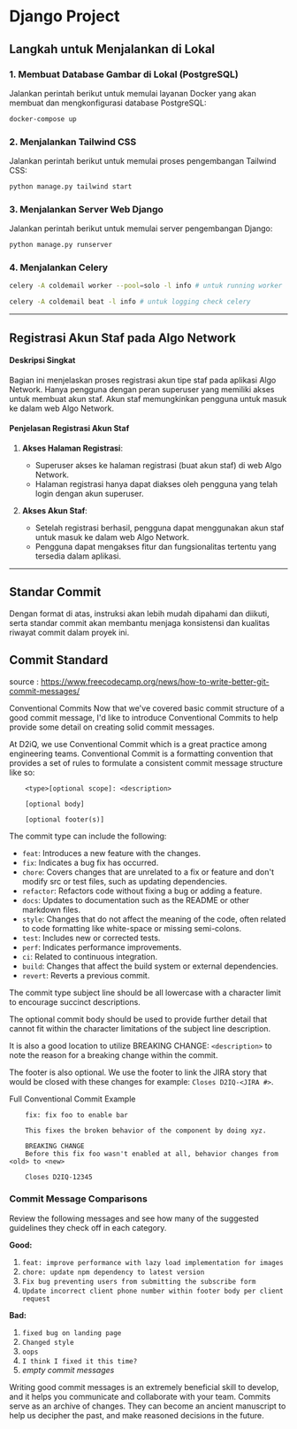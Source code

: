 # Django Project

## Langkah untuk Menjalankan di Lokal

### 1. Membuat Database Gambar di Lokal (PostgreSQL)

Jalankan perintah berikut untuk memulai layanan Docker yang akan membuat dan mengkonfigurasi database PostgreSQL:

```sh
docker-compose up
```

### 2. Menjalankan Tailwind CSS

Jalankan perintah berikut untuk memulai proses pengembangan Tailwind CSS:

```sh
python manage.py tailwind start
```

### 3. Menjalankan Server Web Django

Jalankan perintah berikut untuk memulai server pengembangan Django:

```sh
python manage.py runserver
```

### 4. Menjalankan Celery

```sh
celery -A coldemail worker --pool=solo -l info # untuk running worker

celery -A coldemail beat -l info # untuk logging check celery

```

---

## Registrasi Akun Staf pada Algo Network

#### Deskripsi Singkat

Bagian ini menjelaskan proses registrasi akun tipe staf pada aplikasi Algo Network. Hanya pengguna dengan peran superuser yang memiliki akses untuk membuat akun staf. Akun staf memungkinkan pengguna untuk masuk ke dalam web Algo Network.

#### Penjelasan Registrasi Akun Staf

1. **Akses Halaman Registrasi**:

   - Superuser akses ke halaman registrasi (buat akun staf) di web Algo Network.
   - Halaman registrasi hanya dapat diakses oleh pengguna yang telah login dengan akun superuser.

2. **Akses Akun Staf**:
   - Setelah registrasi berhasil, pengguna dapat menggunakan akun staf untuk masuk ke dalam web Algo Network.
   - Pengguna dapat mengakses fitur dan fungsionalitas tertentu yang tersedia dalam aplikasi.

---

## Standar Commit

Dengan format di atas, instruksi akan lebih mudah dipahami dan diikuti, serta standar commit akan membantu menjaga konsistensi dan kualitas riwayat commit dalam proyek ini.

## Commit Standard

source : https://www.freecodecamp.org/news/how-to-write-better-git-commit-messages/

Conventional Commits
Now that we've covered basic commit structure of a good commit message, I'd like to introduce Conventional Commits to help provide some detail on creating solid commit messages.

At D2iQ, we use Conventional Commit which is a great practice among engineering teams. Conventional Commit is a formatting convention that provides a set of rules to formulate a consistent commit message structure like so:

```
    <type>[optional scope]: <description>

    [optional body]

    [optional footer(s)]

```

The commit type can include the following:

- `feat`: Introduces a new feature with the changes.
- `fix`: Indicates a bug fix has occurred.
- `chore`: Covers changes that are unrelated to a fix or feature and don't modify src or test files, such as updating dependencies.
- `refactor`: Refactors code without fixing a bug or adding a feature.
- `docs`: Updates to documentation such as the README or other markdown files.
- `style`: Changes that do not affect the meaning of the code, often related to code formatting like white-space or missing semi-colons.
- `test`: Includes new or corrected tests.
- `perf`: Indicates performance improvements.
- `ci`: Related to continuous integration.
- `build`: Changes that affect the build system or external dependencies.
- `revert`: Reverts a previous commit.

The commit type subject line should be all lowercase with a character limit to encourage succinct descriptions.

The optional commit body should be used to provide further detail that cannot fit within the character limitations of the subject line description.

It is also a good location to utilize BREAKING CHANGE: `<description>` to note the reason for a breaking change within the commit.

The footer is also optional. We use the footer to link the JIRA story that would be closed with these changes for example: `Closes D2IQ-<JIRA #>`.

Full Conventional Commit Example

```
    fix: fix foo to enable bar

    This fixes the broken behavior of the component by doing xyz.

    BREAKING CHANGE
    Before this fix foo wasn't enabled at all, behavior changes from <old> to <new>

    Closes D2IQ-12345
```

### Commit Message Comparisons

Review the following messages and see how many of the suggested guidelines they check off in each category.

**Good:**

1. `feat: improve performance with lazy load implementation for images`
2. `chore: update npm dependency to latest version`
3. `Fix bug preventing users from submitting the subscribe form`
4. `Update incorrect client phone number within footer body per client request`

**Bad:**

1. `fixed bug on landing page`
2. `Changed style`
3. `oops`
4. `I think I fixed it this time?`
5. _empty commit messages_

Writing good commit messages is an extremely beneficial skill to develop, and it helps you communicate and collaborate with your team. Commits serve as an archive of changes. They can become an ancient manuscript to help us decipher the past, and make reasoned decisions in the future.
